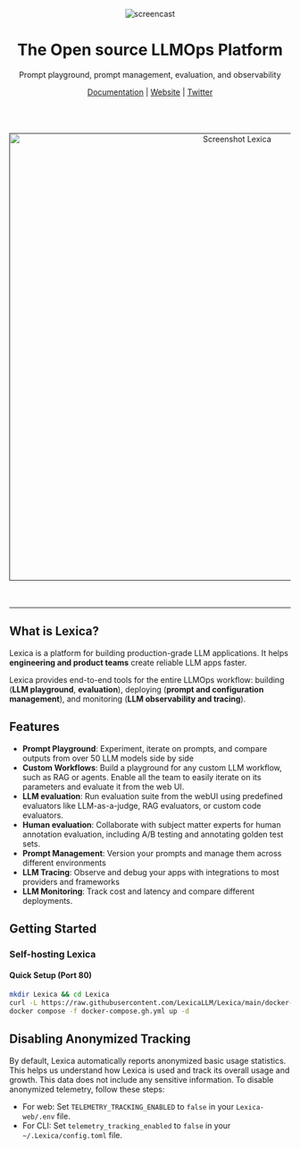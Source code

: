 <p align="center">
  <img
    src="https://cdn.discordapp.com/attachments/1338605972398280737/1342263888925822997/asd.png?ex=67b90029&is=67b7aea9&hm=289365e37a4ba6d234e2674ef29f9260b3b976579b0d165f7724b226084c6717&"
    alt="screencast"
  >
</p>
<div align="center">
  <strong> <h1>The Open source LLMOps Platform </h1></strong>
  Prompt playground, prompt management, evaluation, and observability
</div>
<p align="center">
    <a href="https://lexica.gitbook.io/lexica">Documentation</a> |
    <a href="https://www.lexica.dev">Website</a> |
    <a href="https://x.com/LexicaLLM">Twitter</a>
  </p>
</br>

<br/>
  <br />
      <div align="center" >
        <a href="">
          <picture >
            <img width="800" alt="Screenshot Lexica" src="https://github.com/user-attachments/assets/32e95ddb-e001-4462-b92e-72bf4cc78597" >
          </picture>
        </a>
    </div>
</div>
<br />
<br />

---

## What is Lexica?

Lexica is a platform for building production-grade LLM applications. It helps **engineering and product teams** create reliable LLM apps faster.


Lexica provides end-to-end tools for the entire LLMOps workflow:  building (**LLM playground**, **evaluation**), deploying (**prompt and configuration management**), and monitoring (**LLM observability and tracing**).

## Features
- **Prompt Playground**: Experiment, iterate on prompts, and compare outputs from over 50 LLM models side by side
- **Custom Workflows**: Build a playground for any custom LLM workflow, such as RAG or agents. Enable all the team to easily iterate on its parameters and evaluate it from the web UI.
- **LLM evaluation**: Run evaluation suite from the webUI using predefined evaluators like LLM-as-a-judge, RAG evaluators, or custom code evaluators.
- **Human evaluation**: Collaborate with subject matter experts for human annotation evaluation, including A/B testing and annotating golden test sets.
- **Prompt Management**: Version your prompts and manage them across different environments
- **LLM Tracing**: Observe and debug your apps with integrations to most providers and frameworks
- **LLM Monitoring**: Track cost and latency and compare different deployments.

  
## Getting Started 
   
### Self-hosting Lexica

#### Quick Setup (Port 80)
```bash
mkdir Lexica && cd Lexica
curl -L https://raw.githubusercontent.com/LexicaLLM/Lexica/main/docker-compose.gh.yml -o docker-compose.gh.yml
docker compose -f docker-compose.gh.yml up -d
```

## Disabling Anonymized Tracking

By default, Lexica automatically reports anonymized basic usage statistics. This helps us understand how Lexica is used and track its overall usage and growth. This data does not include any sensitive information. To disable anonymized telemetry, follow these steps:

- For web: Set `TELEMETRY_TRACKING_ENABLED` to `false` in your `Lexica-web/.env` file.
- For CLI: Set `telemetry_tracking_enabled` to `false` in your `~/.Lexica/config.toml` file.



